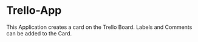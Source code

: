 # Trello-App
This Application creates a card on the Trello Board. Labels and Comments can be added to the Card. 
